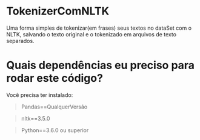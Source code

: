 # TokenizerComNLTK
Uma forma simples de tokenizar(em frases) seus textos no dataSet com o NLTK, salvando o texto original e o tokenizado em arquivos de texto separados. 

# Quais dependências eu preciso para rodar este código?
Você precisa ter instalado:
> Pandas==QualquerVersão

> nltk==3.5.0

> Python==3.6.0 ou superior
